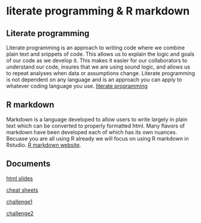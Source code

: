 # literate programming & R markdown

## Literate programming
Literate programming is an approach to writing code where we combine plain text and snippets of code.  This allows us to explain the logic and goals of our code as we develop it.  This makes it easier for our collaborators to understand our code, insures that we are using sound logic, and allows us to repeat analyses when data or assumptions change.  Literate programming is not dependent on any language and is an approach you can apply to whatever coding language you use.
[literate programming](https://en.wikipedia.org/wiki/Literate_programming)

## R markdown
Markdown is a language developed to allow users to write largely in plain text which can be converted to properly formatted html.  Many flavors of markdown have been developed each of which has its own nuances.  Becuase you are all using R already we will focus on using R markdown in Rstudio.
[R markdown website](http://rmarkdown.rstudio.com/).

## Documents

[html slides](hb.pres.html)

[cheat sheets](handout.pdf)

[challenge1](challenge1.Rmd)

[challenge2](challenge2.Rmd)


